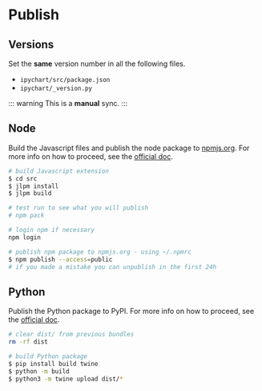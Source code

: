 # Publish

## Versions

Set the **same** version number in all the following files.  

+ `ipychart/src/package.json`
+ `ipychart/_version.py`

::: warning
This is a **manual** sync.
:::

## Node

Build the Javascript files and publish the node package to [npmjs.org](https://www.npmjs.com/). For more info on how to proceed, see the [official doc](https://docs.npmjs.com/getting-started/publishing-npm-packages).

```bash
# build Javascript extension
$ cd src
$ jlpm install
$ jlpm build

# test run to see what you will publish
# npm pack

# login npm if necessary
npm login

# publish npm package to npmjs.org - using ~/.npmrc
$ npm publish --access=public
# if you made a mistake you can unpublish in the first 24h
```

## Python

Publish the Python package to PyPI. For more info on how to proceed, see the [official doc](https://packaging.python.org/tutorials/distributing-packages/).

```bash
# clear dist/ from previous bundles
rm -rf dist

# build Python package
$ pip install build twine
$ python -m build
$ python3 -m twine upload dist/*
```
